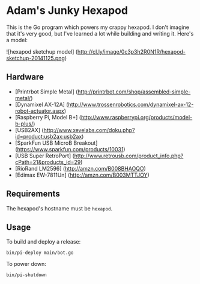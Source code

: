 # Adam's Junky Hexapod

This is the Go program which powers my crappy hexapod. I don't imagine that it's
very good, but I've learned a lot while building and writing it. Here's a model:

![hexapod sketchup model] (http://cl.ly/image/0c3p3h2R0N1R/hexapod-sketchup-20141125.png)


## Hardware

* [Printrbot Simple Metal] (http://printrbot.com/shop/assembled-simple-metal/)
* [Dynamixel AX-12A] (http://www.trossenrobotics.com/dynamixel-ax-12-robot-actuator.aspx)
* [Raspberry Pi, Model B+] (http://www.raspberrypi.org/products/model-b-plus/)
* [USB2AX] (http://www.xevelabs.com/doku.php?id=product:usb2ax:usb2ax)
* [SparkFun USB MicroB Breakout] (https://www.sparkfun.com/products/10031)
* [USB Super RetroPort] (http://www.retrousb.com/product_info.php?cPath=21&products_id=29)
* [RioRand LM2596] (http://amzn.com/B008BHAOQO)
* [Edimax EW-7811Un] (http://amzn.com/B003MTTJOY)


## Requirements

The hexapod's hostname must be `hexapod`.


## Usage

To build and deploy a release:

    bin/pi-deploy main/bot.go

To power down:

    bin/pi-shutdown
